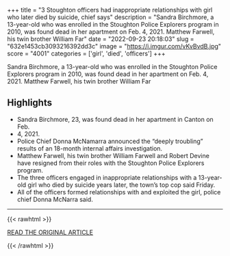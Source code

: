 +++
title = "3 Stoughton officers had inappropriate relationships with girl who later died by suicide, chief says"
description = "Sandra Birchmore, a 13-year-old who was enrolled in the Stoughton Police Explorers program in 2010, was found dead in her apartment on Feb. 4, 2021. Matthew Farwell, his twin brother William Far"
date = "2022-09-23 20:18:03"
slug = "632e1453cb3093216392dd3c"
image = "https://i.imgur.com/vKvBvdB.jpg"
score = "4001"
categories = ['girl', 'died', 'officers']
+++

Sandra Birchmore, a 13-year-old who was enrolled in the Stoughton Police Explorers program in 2010, was found dead in her apartment on Feb. 4, 2021. Matthew Farwell, his twin brother William Far

## Highlights

- Sandra Birchmore, 23, was found dead in her apartment in Canton on Feb.
- 4, 2021.
- Police Chief Donna McNamarra announced the “deeply troubling” results of an 18-month internal affairs investigation.
- Matthew Farwell, his twin brother William Farwell and Robert Devine have resigned from their roles with the Stoughton Police Explorers program.
- The three officers engaged in inappropriate relationships with a 13-year-old girl who died by suicide years later, the town’s top cop said Friday.
- All of the officers formed relationships with and exploited the girl, police chief Donna McNarra said.

---

{{< rawhtml >}}
  <p class="article-category">
    <a target="_blank" href="https://www.boston25news.com/news/local/3-stoughton-officers-had-inappropriate-relationships-with-girl-who-later-died-by-suicide-chief-says/7NBNJPQU35FY5NUPWIAQ76IDK4/">READ THE ORIGINAL ARTICLE</a>
  </p>
{{< /rawhtml >}}
